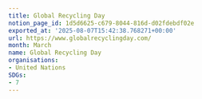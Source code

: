 ```yaml
---
title: Global Recycling Day
notion_page_id: 1d5d6625-c679-8044-816d-d02fdebdf02e
exported_at: '2025-08-07T15:42:38.768271+00:00'
url: https://www.globalrecyclingday.com/
month: March
name: Global Recycling Day
organisations:
- United Nations
SDGs:
- 7
---
```


